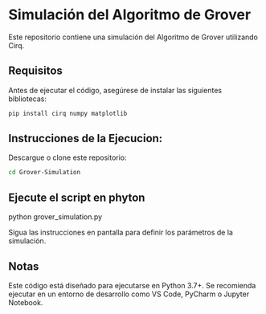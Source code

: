 # Simulación del Algoritmo de Grover

Este repositorio contiene una simulación del Algoritmo de Grover utilizando Cirq.

##  Requisitos
Antes de ejecutar el código, asegúrese de instalar las siguientes bibliotecas:

```bash
pip install cirq numpy matplotlib
```
  ## Instrucciones de la Ejecucion:
Descargue o clone este repositorio:

```bash git clone https://github.com/TU_USUARIO/Grover-Simulation.git
cd Grover-Simulation
```
  ## Ejecute el script en phyton
 
python grover_simulation.py

Sigua las instrucciones en pantalla para definir los parámetros de la simulación.

  ## Notas
Este código está diseñado para ejecutarse en Python 3.7+.
Se recomienda ejecutar en un entorno de desarrollo como VS Code, PyCharm o Jupyter Notebook.

